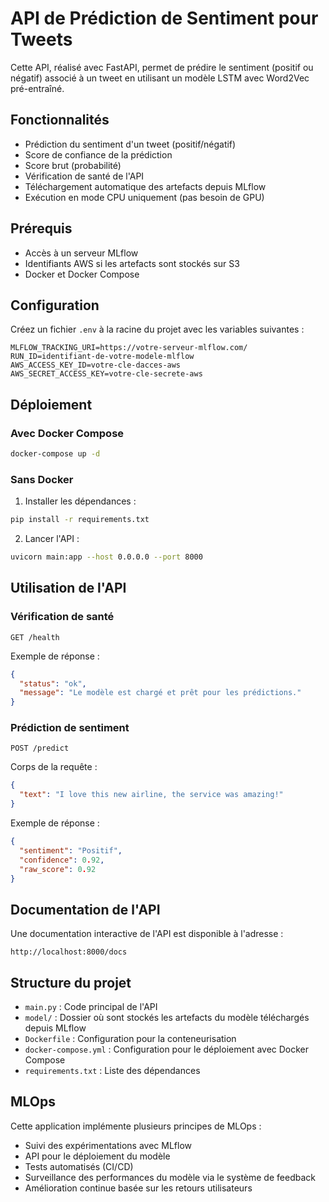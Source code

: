 # API de Prédiction de Sentiment pour Tweets

Cette API, réalisé avec FastAPI, permet de prédire le sentiment (positif ou négatif) associé à un tweet en utilisant un modèle LSTM avec Word2Vec pré-entraîné.

## Fonctionnalités

- Prédiction du sentiment d'un tweet (positif/négatif)
- Score de confiance de la prédiction
- Score brut (probabilité)
- Vérification de santé de l'API
- Téléchargement automatique des artefacts depuis MLflow
- Exécution en mode CPU uniquement (pas besoin de GPU)

## Prérequis

- Accès à un serveur MLflow
- Identifiants AWS si les artefacts sont stockés sur S3
- Docker et Docker Compose

## Configuration

Créez un fichier `.env` à la racine du projet avec les variables suivantes :

```
MLFLOW_TRACKING_URI=https://votre-serveur-mlflow.com/
RUN_ID=identifiant-de-votre-modele-mlflow
AWS_ACCESS_KEY_ID=votre-cle-dacces-aws
AWS_SECRET_ACCESS_KEY=votre-cle-secrete-aws
```

## Déploiement

### Avec Docker Compose

```bash
docker-compose up -d
```

### Sans Docker

1. Installer les dépendances :

```bash
pip install -r requirements.txt
```

2. Lancer l'API :

```bash
uvicorn main:app --host 0.0.0.0 --port 8000
```

## Utilisation de l'API

### Vérification de santé

```
GET /health
```

Exemple de réponse :
```json
{
  "status": "ok",
  "message": "Le modèle est chargé et prêt pour les prédictions."
}
```

### Prédiction de sentiment

```
POST /predict
```

Corps de la requête :
```json
{
  "text": "I love this new airline, the service was amazing!"
}
```

Exemple de réponse :
```json
{
  "sentiment": "Positif",
  "confidence": 0.92,
  "raw_score": 0.92
}
```

## Documentation de l'API

Une documentation interactive de l'API est disponible à l'adresse :

```
http://localhost:8000/docs
```

## Structure du projet

- `main.py` : Code principal de l'API
- `model/` : Dossier où sont stockés les artefacts du modèle téléchargés depuis MLflow
- `Dockerfile` : Configuration pour la conteneurisation
- `docker-compose.yml` : Configuration pour le déploiement avec Docker Compose
- `requirements.txt` : Liste des dépendances

## MLOps

Cette application implémente plusieurs principes de MLOps :
- Suivi des expérimentations avec MLflow
- API pour le déploiement du modèle
- Tests automatisés (CI/CD)
- Surveillance des performances du modèle via le système de feedback
- Amélioration continue basée sur les retours utilisateurs